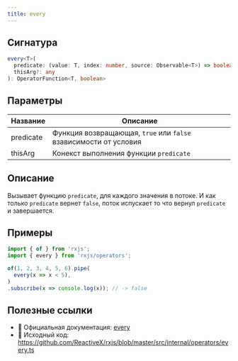 ```yaml
---
title: every
---
```


## Сигнатура

```typescript
every<T>(
  predicate: (value: T, index: number, source: Observable<T>) => boolean,
  thisArg?: any
): OperatorFunction<T, boolean>
```

## Параметры

| Название | Описание |
|-|-|
| predicate | Функция возвращающая, `true` или `false` взависимости от условия |
| thisArg | Конекст выполнения функции `predicate`  |

## Описание

Вызывает функцию `predicate`, для каждого значения в потоке. И как только `predicate` вернет `false`, поток испускает то что вернул `predicate` и завершается.

## Примеры

```typescript
import { of } from 'rxjs';
import { every } from 'rxjs/operators';

of(1, 2, 3, 4, 5, 6).pipe(
  every(x => x < 5),
)
.subscribe(x => console.log(x)); // -> false
```

## Полезные ссылки

- 📰 Официальная документация: [every](https://rxjs.dev/api/operators/every)
- 📁 Исходный код: https://github.com/ReactiveX/rxjs/blob/master/src/internal/operators/every.ts

